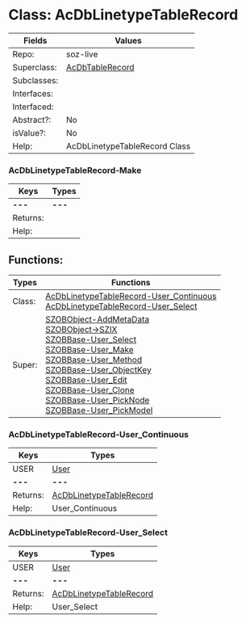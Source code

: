 
# Class:	AcDbLinetypeTableRecord

| Fields | Values |
| --------- | --------- |
| Repo: | soz-live |
| Superclass: | [AcDbTableRecord](AcDbTableRecord.html) |
| Subclasses: |  |
| Interfaces: |  |
| Interfaced: |  |
| Abstract?: | No |
| isValue?: | No |
| Help: | AcDbLinetypeTableRecord Class |

### AcDbLinetypeTableRecord-Make

| Keys | Types |
| --------- | --------- |
| **---** | **---** |
| Returns: |  |
| Help: |  |


## Functions:

| Types | Functions |
| --------- | --------- |
| Class: | [AcDbLinetypeTableRecord-User_Continuous](#AcDbLinetypeTableRecord-User_Continuous) <br> [AcDbLinetypeTableRecord-User_Select](#AcDbLinetypeTableRecord-User_Select) |
| Super: | [SZOBObject-AddMetaData](SZOBObject.html) <br> [SZOBObject->SZIX](SZOBObject.html) <br> [SZOBBase-User_Select](SZOBBase.html) <br> [SZOBBase-User_Make](SZOBBase.html) <br> [SZOBBase-User_Method](SZOBBase.html) <br> [SZOBBase-User_ObjectKey](SZOBBase.html) <br> [SZOBBase-User_Edit](SZOBBase.html) <br> [SZOBBase-User_Clone](SZOBBase.html) <br> [SZOBBase-User_PickNode](SZOBBase.html) <br> [SZOBBase-User_PickModel](SZOBBase.html) |


### AcDbLinetypeTableRecord-User_Continuous

| Keys | Types |
| --------- | --------- |
| USER | [User](User.html) |
| **---** | **---** |
| Returns: | [AcDbLinetypeTableRecord](AcDbLinetypeTableRecord.html) |
| Help: | User_Continuous |

### AcDbLinetypeTableRecord-User_Select

| Keys | Types |
| --------- | --------- |
| USER | [User](User.html) |
| **---** | **---** |
| Returns: | [AcDbLinetypeTableRecord](AcDbLinetypeTableRecord.html) |
| Help: | User_Select |

